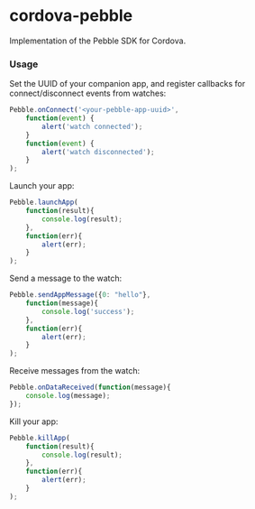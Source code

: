 cordova-pebble
=====================

Implementation of the Pebble SDK for Cordova.

### Usage ###

Set the UUID of your companion app, and register callbacks for connect/disconnect events from watches:

```javascript
Pebble.onConnect('<your-pebble-app-uuid>',
    function(event) {
        alert('watch connected');
    }
    function(event) {
        alert('watch disconnected');
    }
);
```

Launch your app:

```javascript
Pebble.launchApp(
    function(result){
        console.log(result);
    },
    function(err){
        alert(err);
    }
);
```

Send a message to the watch:
```javascript
Pebble.sendAppMessage({0: "hello"},
    function(message){
        console.log('success');
    },
    function(err){
        alert(err);
    }
);
```

Receive messages from the watch:
```javascript
Pebble.onDataReceived(function(message){
    console.log(message);
});
```

Kill your app:

```javascript
Pebble.killApp(
    function(result){
        console.log(result);
    },
    function(err){
        alert(err);
    }
);
```

